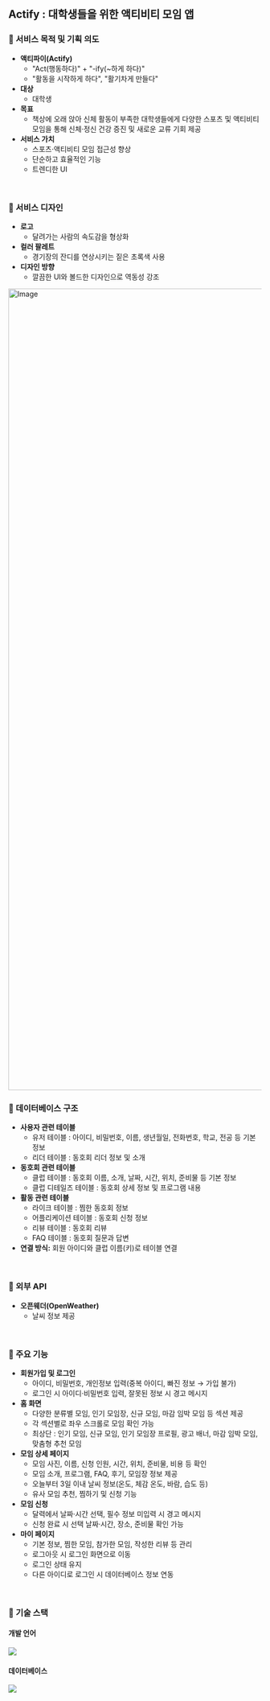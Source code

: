 ## Actify : 대학생들을 위한 액티비티 모임 앱

### 📌 서비스 목적 및 기획 의도

- **액티파이(Actify)** 
    - "Act(행동하다)" + "-ify(~하게 하다)"
    - "활동을 시작하게 하다", "활기차게 만들다"
- **대상**
  - 대학생
- **목표**
  - 책상에 오래 앉아 신체 활동이 부족한 대학생들에게 다양한 스포츠 및 액티비티 모임을 통해 신체·정신 건강 증진 및 새로운 교류 기회 제공
- **서비스 가치**
  - 스포츠·액티비티 모임 접근성 향상
  - 단순하고 효율적인 기능
  - 트렌디한 UI

<br>

### 📌 서비스 디자인

- **로고**
  - 달려가는 사람의 속도감을 형상화
- **컬러 팔레트**
  - 경기장의 잔디를 연상시키는 짙은 초록색 사용
- **디자인 방향**
  - 깔끔한 UI와 볼드한 디자인으로 역동성 강조
<img width="1594" alt="Image" src="https://github.com/user-attachments/assets/e90d2a33-472a-4729-83ab-cf1a85dde9f2" />

<br>

### 📌 데이터베이스 구조

- **사용자 관련 테이블**
    - 유저 테이블 : 아이디, 비밀번호, 이름, 생년월일, 전화번호, 학교, 전공 등 기본 정보
    - 리더 테이블 : 동호회 리더 정보 및 소개
- **동호회 관련 테이블**
    - 클럽 테이블 : 동호회 이름, 소개, 날짜, 시간, 위치, 준비물 등 기본 정보
    - 클럽 디테일즈 테이블 : 동호회 상세 정보 및 프로그램 내용
- **활동 관련 테이블**
    - 라이크 테이블 : 찜한 동호회 정보
    - 어플리케이션 테이블 : 동호회 신청 정보
    - 리뷰 테이블 : 동호회 리뷰
    - FAQ 테이블 : 동호회 질문과 답변
- **연결 방식:** 회원 아이디와 클럽 이름(키)로 테이블 연결

<br>

### 📌 외부 API

- **오픈웨더(OpenWeather)**
  - 날씨 정보 제공

<br>

### 📌 주요 기능

- **회원가입 및 로그인**
    - 아이디, 비밀번호, 개인정보 입력(중복 아이디, 빠진 정보 → 가입 불가)
    - 로그인 시 아이디·비밀번호 입력, 잘못된 정보 시 경고 메시지
- **홈 화면**
    - 다양한 분류별 모임, 인기 모임장, 신규 모임, 마감 임박 모임 등 섹션 제공
    - 각 섹션별로 좌우 스크롤로 모임 확인 가능
    - 최상단 : 인기 모임, 신규 모임, 인기 모임장 프로필, 광고 배너, 마감 임박 모임, 맞춤형 추천 모임
- **모임 상세 페이지**
    - 모임 사진, 이름, 신청 인원, 시간, 위치, 준비물, 비용 등 확인
    - 모임 소개, 프로그램, FAQ, 후기, 모임장 정보 제공
    - 오늘부터 3일 이내 날씨 정보(온도, 체감 온도, 바람, 습도 등)
    - 유사 모임 추천, 찜하기 및 신청 기능
- **모임 신청**
    - 달력에서 날짜·시간 선택, 필수 정보 미입력 시 경고 메시지
    - 신청 완료 시 선택 날짜·시간, 장소, 준비물 확인 가능
- **마이 페이지**
    - 기본 정보, 찜한 모임, 참가한 모임, 작성한 리뷰 등 관리
    - 로그아웃 시 로그인 화면으로 이동
    - 로그인 상태 유지
    - 다른 아이디로 로그인 시 데이터베이스 정보 연동

<br>

### 📌 기술 스택

#### 개발 언어
<img src="https://img.shields.io/badge/Kotlin-7F52FF?style=for-the-badge&logo=Kotlin&logoColor=white">

#### 데이터베이스
<img src="https://img.shields.io/badge/SQLite-003B57?style=for-the-badge&logo=SQLite&logoColor=white">


